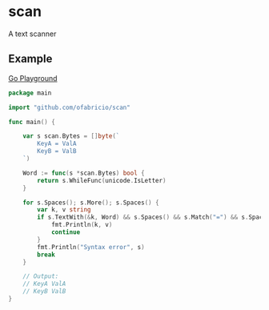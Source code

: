 # scan
A text scanner

## Example

[Go Playground](https://go.dev/play/p/zuT2MvVDph0)

```go
package main

import "github.com/ofabricio/scan"

func main() {

	var s scan.Bytes = []byte(`
		KeyA = ValA
		KeyB = ValB
	`)

	Word := func(s *scan.Bytes) bool {
		return s.WhileFunc(unicode.IsLetter)
	}

	for s.Spaces(); s.More(); s.Spaces() {
		var k, v string
		if s.TextWith(&k, Word) && s.Spaces() && s.Match("=") && s.Spaces() && s.TextWith(&v, Word) {
			fmt.Println(k, v)
			continue
		}
		fmt.Println("Syntax error", s)
		break
	}

	// Output:
	// KeyA ValA
	// KeyB ValB
}
```
